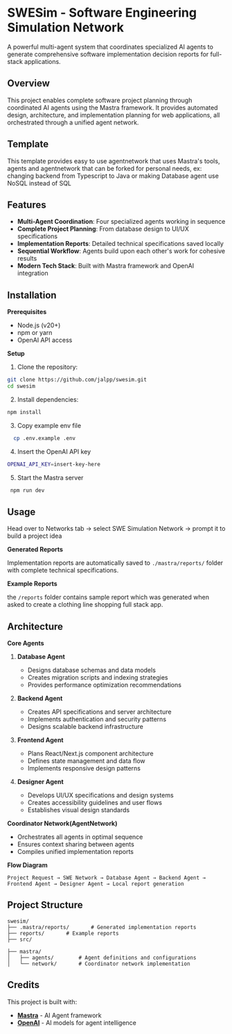 # SWESim - Software Engineering Simulation Network

A powerful multi-agent system that coordinates specialized AI agents to generate comprehensive software implementation decision reports for full-stack applications.

## Overview

This project enables complete software project planning through coordinated AI agents using the Mastra framework. It provides automated design, architecture, and implementation planning for web applications, all orchestrated through a unified agent network.

## Template

This template provides easy to use agentnetwork that uses Mastra's tools, agents and agentnetwork that can be forked for personal needs, ex: changing backend from Typescript to Java or making Database agent use NoSQL instead of SQL

## Features

* **Multi-Agent Coordination**: Four specialized agents working in sequence
* **Complete Project Planning**: From database design to UI/UX specifications  
* **Implementation Reports**: Detailed technical specifications saved locally
* **Sequential Workflow**: Agents build upon each other's work for cohesive results
* **Modern Tech Stack**: Built with Mastra framework and OpenAI integration

## Installation

**Prerequisites**
* Node.js (v20+)
* npm or yarn
* OpenAI API access

**Setup**

1. Clone the repository:
```bash
git clone https://github.com/jalpp/swesim.git
cd swesim
```

2. Install dependencies:
```bash
npm install
```

3. Copy example env file
```bash
  cp .env.example .env
```

4. Insert the OpenAI API key

```bash
OPENAI_API_KEY=insert-key-here
```

5. Start the Mastra server
```bash
 npm run dev
```

## Usage

Head over to Networks tab -> select SWE Simulation Network -> prompt it to build a project idea 


**Generated Reports**

Implementation reports are automatically saved to `./mastra/reports/` folder with complete technical specifications.

**Example Reports**

the `/reports` folder contains sample report which was generated when asked to create a clothing line shopping full stack app.

## Architecture

**Core Agents**

1. **Database Agent**
   * Designs database schemas and data models
   * Creates migration scripts and indexing strategies
   * Provides performance optimization recommendations

2. **Backend Agent** 
   * Creates API specifications and server architecture
   * Implements authentication and security patterns
   * Designs scalable backend infrastructure

3. **Frontend Agent**
   * Plans React/Next.js component architecture
   * Defines state management and data flow
   * Implements responsive design patterns

4. **Designer Agent**
   * Develops UI/UX specifications and design systems
   * Creates accessibility guidelines and user flows
   * Establishes visual design standards

**Coordinator Network(AgentNetwork)**
* Orchestrates all agents in optimal sequence
* Ensures context sharing between agents
* Compiles unified implementation reports

**Flow Diagram**

```
Project Request → SWE Network → Database Agent → Backend Agent → Frontend Agent → Designer Agent → Local report generation 
```

## Project Structure

```
swesim/
├── .mastra/reports/       # Generated implementation reports
├── reports/       # Example reports
├── src/

├── mastra/
│   ├── agents/        # Agent definitions and configurations
│   └── network/       # Coordinator network implementation

```


## Credits

This project is built with:
* [**Mastra**](https://mastra.ai/) - AI Agent framework
* [**OpenAI**](https://openai.com/) - AI models for agent intelligence
